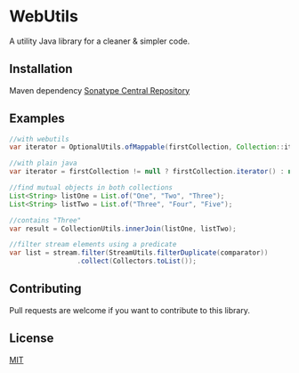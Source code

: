 # WebUtils

A utility Java library for a cleaner & simpler code.

## Installation

Maven dependency [Sonatype Central Repository](https://central.sonatype.com/artifact/io.github.ahnahhas/webutils)

## Examples



```java
//with webutils 
var iterator = OptionalUtils.ofMappable(firstCollection, Collection::iterator);

//with plain java
var iterator = firstCollection != null ? firstCollection.iterator() : null;
```

``` java
//find mutual objects in both collections 
List<String> listOne = List.of("One", "Two", "Three");
List<String> listTwo = List.of("Three", "Four", "Five");

//contains "Three"
var result = CollectionUtils.innerJoin(listOne, listTwo);          
```

``` java
//filter stream elements using a predicate
var list = stream.filter(StreamUtils.filterDuplicate(comparator))
                 .collect(Collectors.toList());
```

## Contributing

Pull requests are welcome if you want to contribute to this library.

## License

[MIT](https://choosealicense.com/licenses/mit/)
